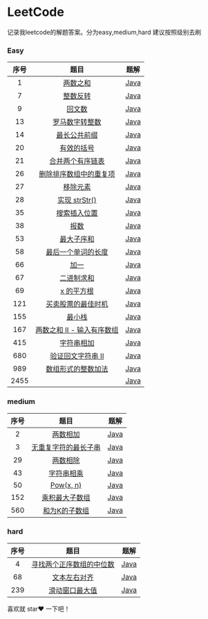 # LeetCode
记录我leetcode的解题答案。分为easy,medium,hard 建议按照级别去刷

### Easy

序号|题目|题解  
:-:|:-:|:-:
1|[两数之和](https://leetcode-cn.com/problems/two-sum/)|[Java](https://github.com/ChengQian505/LeetCode/tree/master/src/main/java/cq/leetcode/answer/esay/No1.java)  
7|[整数反转](https://leetcode-cn.com/problems/reverse-integer/)|[Java](https://github.com/ChengQian505/LeetCode/tree/master/src/main/java/cq/leetcode/answer/esay/No7.java)  
9|[回文数](https://leetcode-cn.com/problems/palindrome-number/)|[Java](https://github.com/ChengQian505/LeetCode/tree/master/src/main/java/cq/leetcode/answer/esay/No9.java)  
13|[罗马数字转整数](https://leetcode-cn.com/problems/roman-to-integer/)|[Java](https://github.com/ChengQian505/LeetCode/tree/master/src/main/java/cq/leetcode/answer/esay/No13.java)  
14|[最长公共前缀](https://leetcode-cn.com/problems/longest-common-prefix/)|[Java](https://github.com/ChengQian505/LeetCode/tree/master/src/main/java/cq/leetcode/answer/esay/No14.java)  
20|[有效的括号](https://leetcode-cn.com/problems/valid-parentheses/)|[Java](https://github.com/ChengQian505/LeetCode/tree/master/src/main/java/cq/leetcode/answer/esay/No20.java)  
21|[合并两个有序链表](https://leetcode-cn.com/problems/merge-two-sorted-lists/)|[Java](https://github.com/ChengQian505/LeetCode/tree/master/src/main/java/cq/leetcode/answer/esay/No21.java)  
26|[删除排序数组中的重复项](https://leetcode-cn.com/problems/remove-duplicates-from-sorted-array/)|[Java](https://github.com/ChengQian505/LeetCode/tree/master/src/main/java/cq/leetcode/answer/esay/No26.java)  
27|[移除元素](https://leetcode-cn.com/problems/remove-element/)|[Java](https://github.com/ChengQian505/LeetCode/tree/master/src/main/java/cq/leetcode/answer/esay/No27.java)  
28|[实现 strStr()](https://leetcode-cn.com/problems/implement-strstr/)|[Java](https://github.com/ChengQian505/LeetCode/tree/master/src/main/java/cq/leetcode/answer/esay/No28.java)  
35|[搜索插入位置](https://leetcode-cn.com/problems/search-insert-position/)|[Java](https://github.com/ChengQian505/LeetCode/tree/master/src/main/java/cq/leetcode/answer/esay/No35.java)  
38|[报数](https://leetcode-cn.com/problems/count-and-say/)|[Java](https://github.com/ChengQian505/LeetCode/tree/master/src/main/java/cq/leetcode/answer/esay/No38.java)  
53|[最大子序和](https://leetcode-cn.com/problems/maximum-subarray/)|[Java](https://github.com/ChengQian505/LeetCode/tree/master/src/main/java/cq/leetcode/answer/esay/No53.java)  
58|[最后一个单词的长度](https://leetcode-cn.com/problems/length-of-last-word/)|[Java](https://github.com/ChengQian505/LeetCode/tree/master/src/main/java/cq/leetcode/answer/esay/No58.java)  
66|[加一](https://leetcode-cn.com/problems/plus-one/)|[Java](https://github.com/ChengQian505/LeetCode/tree/master/src/main/java/cq/leetcode/answer/esay/No66.java)  
67|[二进制求和](https://leetcode-cn.com/problems/add-binary/)|[Java](https://github.com/ChengQian505/LeetCode/tree/master/src/main/java/cq/leetcode/answer/esay/No67.java)  
69|[x 的平方根](https://leetcode-cn.com/problems/sqrtx/)|[Java](https://github.com/ChengQian505/LeetCode/tree/master/src/main/java/cq/leetcode/answer/esay/No69.java)  
121|[买卖股票的最佳时机](https://leetcode-cn.com/problems/best-time-to-buy-and-sell-stock/)|[Java](https://github.com/ChengQian505/LeetCode/tree/master/src/main/java/cq/leetcode/answer/esay/No121.java)  
155|[最小栈](https://leetcode-cn.com/problems/min-stack/)|[Java](https://github.com/ChengQian505/LeetCode/tree/master/src/main/java/cq/leetcode/answer/esay/No155.java)  
167|[两数之和 II - 输入有序数组](https://leetcode-cn.com/problems/two-sum-ii-input-array-is-sorted/)|[Java](https://github.com/ChengQian505/LeetCode/tree/master/src/main/java/cq/leetcode/answer/esay/No167.java)  
415|[字符串相加](https://leetcode-cn.com/problems/add-strings/)|[Java](https://github.com/ChengQian505/LeetCode/tree/master/src/main/java/cq/leetcode/answer/esay/No415.java)  
680|[验证回文字符串 Ⅱ](https://leetcode-cn.com/problems/valid-palindrome-ii/)|[Java](https://github.com/ChengQian505/LeetCode/tree/master/src/main/java/cq/leetcode/answer/esay/No680.java)  
989|[数组形式的整数加法](https://leetcode-cn.com/problems/add-to-array-form-of-integer/)|[Java](https://github.com/ChengQian505/LeetCode/tree/master/src/main/java/cq/leetcode/answer/esay/No989.java)    
2455||[Java](https://github.com/ChengQian505/LeetCode/tree/master/src/main/java/cq/leetcode/answer/esay/No2455.java)  

### medium

序号|题目|题解
:-:|:-:|:-:
2|[两数相加](https://leetcode-cn.com/problems/add-two-numbers/)|[Java](https://github.com/ChengQian505/LeetCode/tree/master/src/main/java/cq/leetcode/answer/medium/No2.java)  
3|[无重复字符的最长子串](https://leetcode-cn.com/problems/longest-substring-without-repeating-characters/)|[Java](https://github.com/ChengQian505/LeetCode/tree/master/src/main/java/cq/leetcode/answer/medium/No3.java)  
29|[两数相除](https://leetcode-cn.com/problems/divide-two-integers/)|[Java](https://github.com/ChengQian505/LeetCode/tree/master/src/main/java/cq/leetcode/answer/medium/No29.java)  
43|[字符串相乘](https://leetcode-cn.com/problems/multiply-strings/)|[Java](https://github.com/ChengQian505/LeetCode/tree/master/src/main/java/cq/leetcode/answer/medium/No43.java)  
50|[Pow(x, n)](https://leetcode-cn.com/problems/powx-n/)|[Java](https://github.com/ChengQian505/LeetCode/tree/master/src/main/java/cq/leetcode/answer/medium/No50.java)  
152|[乘积最大子数组](https://leetcode-cn.com/problems/maximum-product-subarray/)|[Java](https://github.com/ChengQian505/LeetCode/tree/master/src/main/java/cq/leetcode/answer/medium/No152.java)  
560|[和为K的子数组](https://leetcode-cn.com/problems/subarray-sum-equals-k/)|[Java](https://github.com/ChengQian505/LeetCode/tree/master/src/main/java/cq/leetcode/answer/medium/No560.java)  

### hard

序号|题目|题解
:-:|:-:|:-:
4|[寻找两个正序数组的中位数](https://leetcode-cn.com/problems/median-of-two-sorted-arrays/)|[Java](https://github.com/ChengQian505/LeetCode/tree/master/src/main/java/cq/leetcode/answer/hard/No4.java)  
68|[文本左右对齐](https://leetcode-cn.com/problems/text-justification/)|[Java](https://github.com/ChengQian505/LeetCode/tree/master/src/main/java/cq/leetcode/answer/hard/No68.java)  
239|[滑动窗口最大值](https://leetcode-cn.com/problems/sliding-window-maximum/)|[Java](https://github.com/ChengQian505/LeetCode/tree/master/src/main/java/cq/leetcode/answer/hard/No239.java)  



喜欢就 star❤️ 一下吧！
